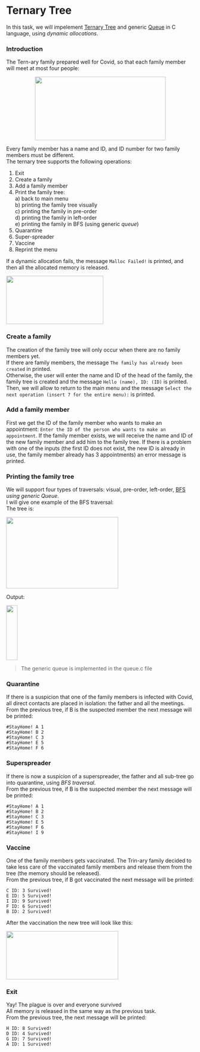 # Ternary Tree
In this task, we will impelement [Ternary Tree](https://en.wikipedia.org/wiki/Ternary_tree) and generic [Queue](https://en.wikipedia.org/wiki/Queue_(abstract_data_type)) in C language, using *dynamic allocations*.  

### Introduction
The Tern-ary family prepared well for Covid, so that each family member will meet at most four people:  
<p align="center">
  <img 
    width="350"
    height="170"
    src="https://user-images.githubusercontent.com/92651125/156370560-dff37be3-a1b3-4935-9715-e4b10a4687ea.png"
  >
</p>

Every family member has a name and ID, and ID number for two family members must be different.  
The ternary tree supports the following operations:  
1) Exit
2) Create a family
3) Add a family member
4) Print the family tree:  
    a) back to main menu  
    b) printing the family tree visually  
    c) printing the family in pre-order  
    d) printing the family in left-order  
    e) printing the family in BFS (using generic *queue*)  
5) Quarantine
6) Super-spreader
7) Vaccine
8) Reprint the menu  

If a dynamic allocation fails, the message ```Malloc Failed!``` is printed, and then all the allocated memory is released.  
<p align="left">
  <img 
    width="260"
    height="129"
    src="https://user-images.githubusercontent.com/92651125/156373388-fb2f45b3-0800-48ff-9694-0a81c27b5ea2.png"
  >
</p>

### Create a family
The creation of the family tree will only occur when there are no family members yet.  
If there are family members, the message ```The family has already been created``` in printed.  
Otherwise, the user will enter the name and ID of the head of the family, the family tree is created and the message ```Hello (name), ID: (ID)``` is printed.  
Then, we will allow to return to the main menu and the message ```Select the next operation (insert 7 for the entire menu):``` is printed.  

### Add a family member
First we get the ID of the family member who wants to make an appointment: ```Enter the ID of the person who wants to make an appointment```. If the family member exists, we will receive the name and ID of the new family member and add him to the family tree. If there is a problem with one of the inputs (the first ID does not exist, the new ID is already in use, the family member already has 3 appointments) an error message is printed.

### Printing the family tree
We will support four types of traversals: visual, pre-order, left-order, [BFS](https://en.wikipedia.org/wiki/Breadth-first_search) *using generic Queue*.  
I will give one example of the BFS traversal:  
The tree is:  
<p align="left">
  <img 
    width="300"
    height="191"
    src="https://user-images.githubusercontent.com/92651125/156385223-bbde4b83-75e7-47e3-924f-19733e1316b5.png"
  >
</p>

Output:  
<p align="left">
  <img 
    width="30"
    height="146"
    src="https://user-images.githubusercontent.com/92651125/156385614-3b70dfcf-43f0-4df1-8ac3-4e693bfc184f.png"
  >
</p>

> The generic queue is implemented in the queue.c file

### Quarantine
If there is a suspicion that one of the family members is infected with Covid, all direct contacts are placed in isolation: the father and all the meetings.  
From the previous tree, if B is the suspected member the next message will be printed:  
```
‫!‪#StayHome‬‬ ‫‪A‬‬ ‫‪1‬‬
‫!‪#StayHome‬‬ ‫‪B‬‬ ‫‪2‬‬
‫!‪#StayHome‬‬ ‫‪C‬‬ ‫‪3‬‬
‫!‪#StayHome‬‬ ‫‪E‬‬ ‫‪5‬‬
‫!‪#StayHome‬‬ ‫‪F‬‬ ‫‪6‬‬
```

### Superspreader
If there is now a suspicion of a superspreader, the father and all sub-tree go into quarantine, using *BFS traversal*.  
From the previous tree, if B is the suspected member the next message will be printed:  
```
‫!‪#StayHome‬‬ ‫‪A‬‬ ‫‪1‬‬
‫!‪#StayHome‬‬ ‫‪B‬‬ ‫‪2‬‬
‫!‪#StayHome‬‬ ‫‪C‬‬ ‫‪3‬‬
‫!‪#StayHome‬‬ ‫‪E‬‬ ‫‪5‬‬
‫!‪#StayHome‬‬ ‫‪F‬‬ ‫‪6‬‬
‫!‪#StayHome‬‬ ‫‪I‬‬ ‫‪9‬‬
```

### Vaccine
One of the family members gets vaccinated. The Trin-ary family decided to take less care of the vaccinated family members and release them from the tree (the memory should be released).  
From the previous tree, if B got vaccinated the next message will be printed:  
```
‫‪C‬‬ ‫‪ID:‬‬ ‫‪3‬‬ ‫!‪Survived‬‬
‫‪E‬‬ ‫‪ID:‬‬ ‫‪5‬‬ ‫!‪Survived‬‬
‫‪I‬‬ ‫‪ID:‬‬ ‫‪9‬‬ ‫!‪Survived‬‬
‫‪F‬‬ ‫‪ID:‬‬ ‫‪6‬‬ ‫!‪Survived‬‬
‫‪B‬‬ ‫‪ID:‬‬ ‫‪2‬‬ ‫!‪Survived‬‬
```  
After the vaccination the new tree will look like this:  
<p align="left">
  <img 
    width="300"
    height="129"
    src="https://user-images.githubusercontent.com/92651125/156392421-137d62cd-0fe4-4006-9125-b25ba95d43e2.png"
  >
</p>

### Exit
Yay! The plague is over and everyone survived  
All memory is released in the same way as the previous task.  
From the previous tree, the next message will be printed:
```
H ID: 8 Survived!
D ID: 4 Survived!
G ID: 7 Survived!
A ID: 1 Survived!
```
